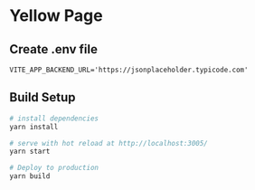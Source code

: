 # Yellow Page

## Create .env file

    VITE_APP_BACKEND_URL='https://jsonplaceholder.typicode.com'

## Build Setup

```bash
# install dependencies
yarn install

# serve with hot reload at http://localhost:3005/
yarn start

# Deploy to production
yarn build
```

